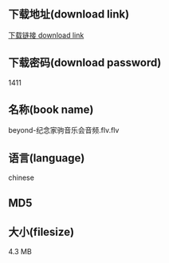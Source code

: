 ## 下载地址(download link)
[下载链接 download link](https://voluble-croquembouche-d321dc.netlify.app/?s=beyond-%E7%BA%AA%E5%BF%B5%E5%AE%B6%E9%A9%B9%E9%9F%B3%E4%B9%90%E4%BC%9A%E9%9F%B3%E9%A2%91.flv)

## 下载密码(download password)
1411

## 名称(book name)
beyond-纪念家驹音乐会音频.flv.flv

## 语言(language)
chinese

## MD5


## 大小(filesize)
4.3 MB
